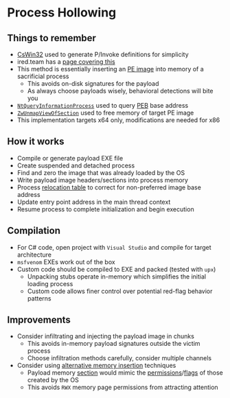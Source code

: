 # Process Hollowing

## Things to remember
  *  [CsWin32](https://github.com/microsoft/CsWin32) used to generate P/Invoke definitions for simplicity
  *  ired.team has a [page covering this](https://www.ired.team/offensive-security/code-injection-process-injection/process-hollowing-and-pe-image-relocations)
  *  This method is essentially inserting an [PE image](https://learn.microsoft.com/en-us/windows/win32/debug/pe-format) into memory of a sacrificial process
      *  This avoids on-disk signatures for the payload
      *  As always choose payloads wisely, behavioral detections will bite you
  *  [`NtQueryInformationProcess`](https://learn.microsoft.com/en-us/windows/win32/api/winternl/nf-winternl-ntqueryinformationprocess) used to query [PEB](https://www.geoffchappell.com/studies/windows/km/ntoskrnl/inc/api/pebteb/peb/index.htm) base address
  *  [`ZwUnmapViewOfSection`](https://learn.microsoft.com/en-us/windows-hardware/drivers/ddi/wdm/nf-wdm-zwunmapviewofsection) used to free memory of target PE image
  *  This implementation targets x64 only, modifications are needed for x86

## How it works
  *  Compile or generate payload EXE file
  *  Create suspended and detached process
  *  Find and zero the image that was already loaded by the OS
  *  Write payload image headers/sections into process memory
  *  Process [relocation table](https://learn.microsoft.com/en-us/windows/win32/debug/pe-format#the-reloc-section-image-only) to correct for non-preferred image base address
  *  Update entry point address in the main thread context
  *  Resume process to complete initialization and begin execution

## Compilation 
  *  For C# code, open project with `Visual Studio` and compile for target architecture
  *  `msfvenom` EXEs work out of the box
  *  Custom code should be compiled to EXE and packed (tested with `upx`)
      *  Unpacking stubs operate in-memory which simplifies the initial loading process
      *  Custom code allows finer control over potential red-flag behavior patterns

## Improvements
  *  Consider infiltrating and injecting the payload image in chunks
      *  This avoids in-memory payload signatures outside the victim process
      *  Choose infiltration methods carefully, consider multiple channels
  *  Consider using [alternative memory insertion](https://www.ired.team/offensive-security/code-injection-process-injection/ntcreatesection-+-ntmapviewofsection-code-injection) techniques
      *  Payload memory [section](https://learn.microsoft.com/en-us/windows-hardware/drivers/kernel/section-objects-and-views) would mimic the [permissions](https://learn.microsoft.com/en-us/windows-hardware/drivers/ddi/wdm/nf-wdm-zwcreatesection)/[flags](https://learn.microsoft.com/en-us/windows/win32/api/winbase/nf-winbase-createfilemappinga) of those created by the OS
      *  This avoids `RWX` memory page permissions from attracting attention
